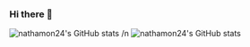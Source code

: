 ### Hi there 👋

![nathamon24's GitHub stats](https://github-readme-stats.vercel.app/api/top-langs?username=nathamon24&locale=en&layout=compact&theme=dracula&langs_count=8) /n
![nathamon24's GitHub stats](https://github-readme-stats.vercel.app/api?username=nathamon24&show_icons=true&theme=dracula)
<!--

**nathamon24/nathamon24** is a ✨ _special_ ✨ repository because its `README.md` (this file) appears on your GitHub profile.

Here are some ideas to get you started:

- 🔭 I’m currently working on ...
- 🌱 I’m currently learning ...
- 👯 I’m looking to collaborate on ...
- 🤔 I’m looking for help with ...
- 💬 Ask me about ...
- 📫 How to reach me: ...
- 😄 Pronouns: ...
- ⚡ Fun fact: ...
-->
